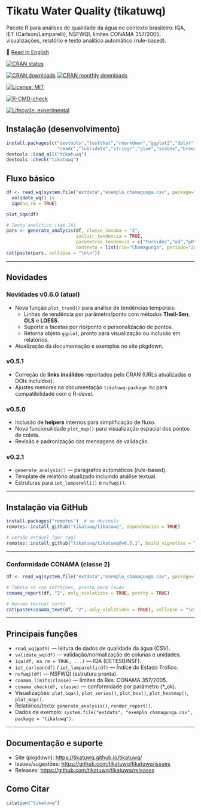 # Tikatu Water Quality (tikatuwq)

Pacote R para análises de qualidade da água no contexto brasileiro: IQA, IET (Carlson/Lamparelli), NSFWQI, limites CONAMA 357/2005, visualizações, relatório e texto analítico automático (rule-based).

📄 [Read in English](https://github.com/tikatuwq/tikatuwq/blob/main/README.md)


<!-- CRAN status -->
[![CRAN status](https://www.r-pkg.org/badges/version/tikatuwq)](https://cran.r-project.org/package=tikatuwq)

<!-- CRAN logs - downloads -->
[![CRAN downloads](https://cranlogs.r-pkg.org/badges/grand-total/tikatuwq)](https://cran.r-project.org/package=tikatuwq)
[![CRAN monthly downloads](https://cranlogs.r-pkg.org/badges/tikatuwq)](https://cran.r-project.org/package=tikatuwq)

<!-- License -->
[![License: MIT](https://img.shields.io/badge/License-MIT-yellow.svg)](https://opensource.org/licenses/MIT)

<!-- R CMD check results -->
[![R-CMD-check](https://github.com/tikatuwq/tikatuwq/actions/workflows/R-CMD-check.yaml/badge.svg)](https://github.com/tikatuwq/tikatuwq/actions)

<!-- Lifecycle -->
[![Lifecycle: experimental](https://img.shields.io/badge/lifecycle-experimental-orange.svg)](https://lifecycle.r-lib.org/articles/stages.html)


## Instalação (desenvolvimento)
```r
install.packages(c("devtools","testthat","rmarkdown","ggplot2","dplyr","tidyr",
                   "readr","lubridate","stringr","glue","scales","broom","purrr"))
devtools::load_all("tikatuwq")
devtools::check("tikatuwq")
```

## Fluxo básico
```r
df <- read_wq(system.file("extdata","exemplo_chamagunga.csv", package="tikatuwq")) |>
  validate_wq() |>
  iqa(na_rm = TRUE)

plot_iqa(df)

# Texto analítico (sem IA)
pars <- generate_analysis(df, classe_conama = "2",
                          incluir_tendencia = TRUE,
                          parametros_tendencia = c("turbidez","od","pH"),
                          contexto = list(rio="Chamagunga", periodo="2025-07"))
cat(paste(pars, collapse = "\n\n"))
```

---

## Novidades

### Novidades v0.6.0  (atual)
- Nova função `plot_trend()` para análise de tendências temporais:
  - Linhas de tendência por parâmetro/ponto com métodos **Theil-Sen**, **OLS** e **LOESS**.
  - Suporte a facetas por rio/ponto e personalização de pontos.
  - Retorna objeto `ggplot`, pronto para visualização ou inclusão em relatórios.
- Atualização da documentação e exemplos no site pkgdown.

### v0.5.1
- Correção de **links inválidos** reportados pelo CRAN (URLs atualizadas e DOIs incluídos).
- Ajustes menores na documentação `tikatuwq-package.Rd` para compatibilidade com o R-devel.

### v0.5.0
- Inclusão de **helpers** internos para simplificação de fluxo.
- Nova funcionalidade `plot_map()` para visualização espacial dos pontos de coleta.
- Revisão e padronização das mensagens de validação.

### v0.2.1
- `generate_analysis()` — parágrafos automáticos (rule-based).
- Template de relatório atualizado incluindo análise textual.
- Estruturas para `iet_lamparelli()` e `nsfwqi()`.

---

## Instalação via GitHub

```r
install.packages("remotes")  # ou devtools
remotes::install_github("tikatuwq/tikatuwq", dependencies = TRUE)

# versão estável (por tag)
remotes::install_github("tikatuwq/tikatuwq@v0.5.1", build_vignettes = TRUE)
```

---

### Conformidade CONAMA (classe 2)
```r
df <- read_wq(system.file("extdata","exemplo_chamagunga.csv", package="tikatuwq"))

# Tabela só com infrações, pronta para laudo
conama_report(df, "2", only_violations = TRUE, pretty = TRUE)

# Resumo textual curto
cat(paste(conama_text(df, "2", only_violations = TRUE), collapse = "\n"))
```

---

## Principais funções

- `read_wq(path)` — leitura de dados de qualidade da água (CSV).
- `validate_wq(df)` — validação/normalização de colunas e unidades.
- `iqa(df, na_rm = TRUE, ...)` — IQA (CETESB/NSF).
- `iet_carlson(df)` / `iet_lamparelli(df)` — Índice do Estado Trófico.
- `nsfwqi(df)` — NSFWQI (estrutura pronta).
- `conama_limits(classe)` — limites da Res. CONAMA 357/2005.
- `conama_check(df, classe)` — conformidade por parâmetro (*_ok).
- Visualizações: `plot_iqa()`, `plot_series()`, `plot_box()`, `plot_heatmap()`, `plot_map()`.
- Relatórios/texto: `generate_analysis()`, `render_report()`.
- Dados de exemplo: `system.file("extdata", "exemplo_chamagunga.csv", package = "tikatuwq")`.

---

## Documentação e suporte

- Site (pkgdown): https://tikatuwq.github.io/tikatuwq/
- Issues/sugestões: https://github.com/tikatuwq/tikatuwq/issues
- Releases: https://github.com/tikatuwq/tikatuwq/releases

## Como Citar
```r
citation("tikatuwq")
```
